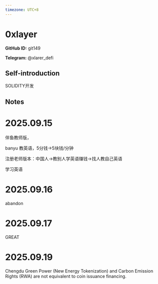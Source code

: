 ```yaml
---
timezone: UTC+8
---
```


# 0xlayer

**GitHub ID:** git149

**Telegram:** @xlarer_defi

## Self-introduction

SOLIDITY开发

## Notes
<!-- Content_START -->
# 2025.09.15
<!-- DAILY_CHECKIN_2025-09-15_START -->
伴鱼教师版，

banyu 教英语，5分钱->5块钱/分钟

注册老师版本：中国人->教别人学英语赚钱->找人教自己英语

学习英语
<!-- DAILY_CHECKIN_2025-09-15_END -->


# 2025.09.16
<!-- DAILY_CHECKIN_2025-09-16_START -->
abandon
<!-- DAILY_CHECKIN_2025-09-16_END -->


# 2025.09.17
<!-- DAILY_CHECKIN_2025-09-17_START -->
GREAT
<!-- DAILY_CHECKIN_2025-09-17_END -->


# 2025.09.19
<!-- DAILY_CHECKIN_2025-09-19_START -->
Chengdu Green Power (New Energy Tokenization) and Carbon Emission Rights (RWA) are not equivalent to coin issuance financing.
<!-- DAILY_CHECKIN_2025-09-19_END -->
<!-- Content_END -->
